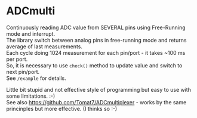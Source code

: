 # ADCmulti

Continuously reading ADC value from SEVERAL pins using Free-Running mode and interrupt.  
The library switch between analog pins in free-running mode and returns average of last measurements.  
Each cycle doing 1024 measurement for each pin/port - it takes ~100 ms per port.  
So, it is necessary to use `check()` method to update value and switch to next pin/port.  
See `/example` for details.

Little bit stupid and not effective style of programming but easy to use with some limitations. :-)  
See also https://github.com/Tomat7/ADCmultiplexer - works by the same princinples but more effective. (I thinks so :-)
